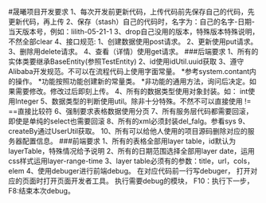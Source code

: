 #晟曦项目开发要求
    1、每次开发前更新代码，上传代码前先保存自己的代码，先更新代码，再上传
    2、保存（stash）自己的代码时，名字为：自己的名字-日期-当天版本号，例如：lilith-05-21-1
    3、drop自己没用的版本，特殊版本特殊说明，不然全部clear
    4、接口规范:
        1、创建数据使用post请求。
        2、更新使用put请求。
        3、删除用delete请求。
        4、查看（详情）使用get请求。
###后端要求
    1、所有的实体类要继承BaseEntity(参照TestEntity)
    2、id使用idUtil.uuid获取
    3、遵守Alibaba开发规范。不可以在流程代码上使用字面常量。
            *参考system.contant内的操作。
            *功能按照功能创建新的常量类。
            *非功能的通用方法，询问后决定。如果需要修改。修改过后即刻上传。
    4、所有的数据类型使用对象封装。如： int使用Integer
    5、数据类型的判断使用util。除非十分特殊。不然不可以直接使用 != ==直接比较符
    6、强制要求表格数据使用分页
    7、所有服务层代码都需要回滚，即使是单纯的select也需要回滚
    8、所有的xml必须封装del_falg。参看sys
    9、createBy通过UserUtil获取。
    10、所有可以给他人使用的项目源码删除对应的服务器配置信息。
###前端要求
    1、所有的表格全部用layer table，id默认为layerTable，特殊情况给予说明
    2、所有的日期范围选择全部用layer date，运用css样式运用layer-range-time
    3、layer table必须有的参数：title，url，cols，elem
    4、使用debuger进行前端debug。
        在对应代码前一行写debuger，
        打开对应的页面时打开页面开发者工具。
        执行需要debug的模块，
        F10：执行下一步，
        F8:结束本次debug。